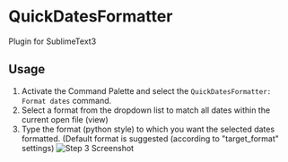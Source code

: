 QuickDatesFormatter
===================

Plugin for SublimeText3

## Usage

1. Activate the Command Palette and select the `QuickDatesFormatter: Format dates` command.
2. Select a format from the dropdown list to match all dates within the current open file (view)
3. Type the format (python style) to which you want the selected dates formatted. (Default format is suggested (according to "target_format" settings)
![Step 3 Screenshot]("/docs/images/step3.png" "Input target format")
